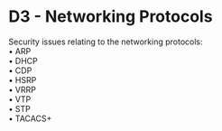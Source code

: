 # D3 - Networking Protocols

Security issues relating to the networking protocols: \
• ARP \
• DHCP \
• CDP \
• HSRP \
• VRRP \
• VTP \
• STP \
• TACACS+
